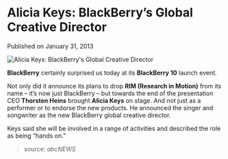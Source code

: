 # Alicia Keys: BlackBerry&#8217;s Global Creative Director

Published on January 31, 2013

![Alicia Keys: BlackBerry's Global Creative Director](https://www.seocentury.com/blog/wp-content/uploads/2013/01/tumblr_mhhiunk2aZ1rwi7j2o1_500.jpg)

**BlackBerry** certainly surprised us today at its **BlackBerry 10** launch event.

Not only did it announce its plans to drop **RIM (Research in Motion)** from its name – it’s now just BlackBerry – but towards the end of the presentation CEO **Thorsten Heins** brought **Alicia Keys** on stage. And not just as a performer or to endorse the new products. He announced the singer and songwriter as the new BlackBerry global creative director.

Keys said she will be involved in a range of activities and described the role as being “hands on.”

> source: *abcNEWS*
	